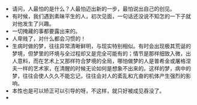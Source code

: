 - 请问，人最怕的是什么？人最怕迈出新的一步，最怕说出自己的创见。
- 有时候，我们遇到素昧平生的人，初次见面，一句话还没说不知怎的一下子就对他发生了兴趣。
- 一切掩藏的事都要露出来的。
- 人卑贱了，对什么都会习惯的！
- 生病时做的梦，往往异常清晰鲜明，与现实特别相似。有时会出现极其荒诞的梦境，但梦里的环境与全过程却又是完全可能有的；情节是那样细致入微，出人意料，而在艺术上又那样符合梦境的全局，哪怕做梦的人是普希金或屠格涅夫一样的艺术家，在清醒的时候无论如何是想象不出来的。这样的梦，病中的梦，往往会使人久久不能忘记，往往会对人的紊乱和亢奋的机体产生强烈的影响。
- 本性也是可以矫正可以引导的呀，不这样，就只好被成见吞没了。
- 
